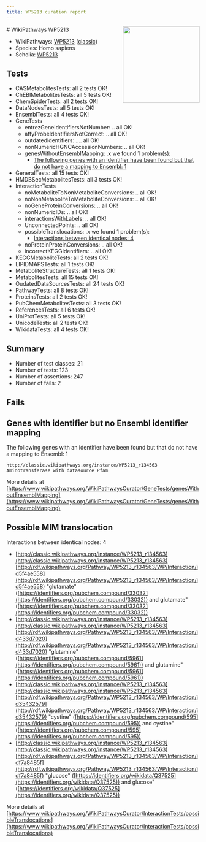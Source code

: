 ```yaml
---
title: WP5213 curation report
---
```


<img style="float: right; width: 200px" src="https://upload.wikimedia.org/wikipedia/commons/thumb/8/83/Wplogo_with_text_500.png/640px-Wplogo_with_text_500.png" />
# WikiPathways WP5213

* WikiPathways: [WP5213](https://wikipathways.org/pathways/WP5213) ([classic](https://classic.wikipathways.org/instance/WP5213))
* Species: Homo sapiens
* Scholia: [WP5213](https://scholia.toolforge.org/wikipathways/WP5213)
## Tests
* CASMetabolitesTests: all 2 tests OK!
* ChEBIMetabolitesTests: all 5 tests OK!
* ChemSpiderTests: all 2 tests OK!
* DataNodesTests: all 5 tests OK!
* EnsemblTests: all 4 tests OK!
* GeneTests
    * entrezGeneIdentifiersNotNumber: .. all OK!
    * affyProbeIdentifiersNotCorrect: .. all OK!
    * outdatedIdentifiers: .... all OK!
    * nonNumericHGNCAccessionNumbers: .. all OK!
    * genesWithoutEnsemblMapping: .x we found 1 problem(s):
        * [The following genes with an identifier have been found but that do not have a mapping to Ensembl: 1](#40286d83)
* GeneralTests: all 15 tests OK!
* HMDBSecMetabolitesTests: all 3 tests OK!
* InteractionTests
    * noMetaboliteToNonMetaboliteConversions: .. all OK!
    * noNonMetaboliteToMetaboliteConversions: .. all OK!
    * noGeneProteinConversions: .. all OK!
    * nonNumericIDs: .. all OK!
    * interactionsWithLabels: .. all OK!
    * UnconnectedPoints: .. all OK!
    * possibleTranslocations: .x we found 1 problem(s):
        * [Interactions between identical nodes: 4](#1c118209)
    * noProteinProteinConversions: .. all OK!
    * incorrectKEGGIdentifiers: .. all OK!
* KEGGMetaboliteTests: all 2 tests OK!
* LIPIDMAPSTests: all 1 tests OK!
* MetaboliteStructureTests: all 1 tests OK!
* MetabolitesTests: all 15 tests OK!
* OudatedDataSourcesTests: all 24 tests OK!
* PathwayTests: all 8 tests OK!
* ProteinsTests: all 2 tests OK!
* PubChemMetabolitesTests: all 3 tests OK!
* ReferencesTests: all 6 tests OK!
* UniProtTests: all 5 tests OK!
* UnicodeTests: all 2 tests OK!
* WikidataTests: all 4 tests OK!


## Summary

* Number of test classes: 21
* Number of tests: 123
* Number of assertions: 247
* Number of fails: 2

## Fails

<a name="40286d83" />

## Genes with identifier but no Ensembl identifier mapping

The following genes with an identifier have been found but that do not have a mapping to Ensembl: 1
```
http://classic.wikipathways.org/instance/WP5213_r134563 Aminotransferase with datasource Pfam
```

More details at [https://www.wikipathways.org/WikiPathwaysCurator/GeneTests/genesWithoutEnsemblMapping](https://www.wikipathways.org/WikiPathwaysCurator/GeneTests/genesWithoutEnsemblMapping)

<a name="1c118209" />

## Possible MIM translocation

Interactions between identical nodes: 4

* [http://classic.wikipathways.org/instance/WP5213_r134563](http://classic.wikipathways.org/instance/WP5213_r134563) [http://rdf.wikipathways.org/Pathway/WP5213_r134563/WP/Interaction/id5f4ae558](http://rdf.wikipathways.org/Pathway/WP5213_r134563/WP/Interaction/id5f4ae558) "glutamate" ([https://identifiers.org/pubchem.compound/33032](https://identifiers.org/pubchem.compound/33032)) and 
glutamate" ([https://identifiers.org/pubchem.compound/33032](https://identifiers.org/pubchem.compound/33032))
* [http://classic.wikipathways.org/instance/WP5213_r134563](http://classic.wikipathways.org/instance/WP5213_r134563) [http://rdf.wikipathways.org/Pathway/WP5213_r134563/WP/Interaction/id433d7020](http://rdf.wikipathways.org/Pathway/WP5213_r134563/WP/Interaction/id433d7020) "glutamine" ([https://identifiers.org/pubchem.compound/5961](https://identifiers.org/pubchem.compound/5961)) and 
glutamine" ([https://identifiers.org/pubchem.compound/5961](https://identifiers.org/pubchem.compound/5961))
* [http://classic.wikipathways.org/instance/WP5213_r134563](http://classic.wikipathways.org/instance/WP5213_r134563) [http://rdf.wikipathways.org/Pathway/WP5213_r134563/WP/Interaction/id35432579](http://rdf.wikipathways.org/Pathway/WP5213_r134563/WP/Interaction/id35432579) "cystine" ([https://identifiers.org/pubchem.compound/595](https://identifiers.org/pubchem.compound/595)) and 
cystine" ([https://identifiers.org/pubchem.compound/595](https://identifiers.org/pubchem.compound/595))
* [http://classic.wikipathways.org/instance/WP5213_r134563](http://classic.wikipathways.org/instance/WP5213_r134563) [http://rdf.wikipathways.org/Pathway/WP5213_r134563/WP/Interaction/idf7a8485f](http://rdf.wikipathways.org/Pathway/WP5213_r134563/WP/Interaction/idf7a8485f) "glucose" ([https://identifiers.org/wikidata/Q37525](https://identifiers.org/wikidata/Q37525)) and 
glucose" ([https://identifiers.org/wikidata/Q37525](https://identifiers.org/wikidata/Q37525))


More details at [https://www.wikipathways.org/WikiPathwaysCurator/InteractionTests/possibleTranslocations](https://www.wikipathways.org/WikiPathwaysCurator/InteractionTests/possibleTranslocations)

